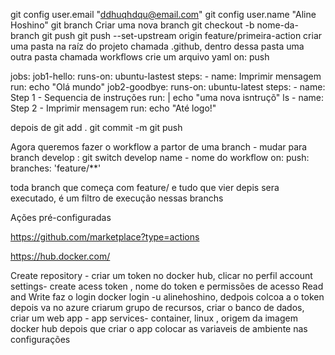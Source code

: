 git config user.email "ddhuqhdqu@email.com"
git config user.name "Aline Hoshino"
git branch 
Criar uma nova branch git checkout -b nome-da-branch
git push 
git push --set-upstream origin feature/primeira-action
criar uma pasta na raíz do projeto chamada .github, dentro dessa pasta uma outra pasta chamada workflows
crie um arquivo yaml
on: push 

jobs:
    job1-hello:
        runs-on: ubuntu-lastest
        steps:
        - name: Imprimir mensagem
         run: echo "Olá mundo"
    job2-goodbye:
        runs-on: ubuntu-latest
        steps:
        - name: Step 1 - Sequencia de instruções
          run: |
            echo "uma nova isntruçõ"
            ls
        - name: Step 2 - Imprimir mensagem
          run: echo "Até logo!"

depois de git add .
git commit -m 
git push 

Agora queremos fazer o workflow a partor de uma branch - mudar para branch develop : git switch develop
name - nome do workflow 
on:
  push:
    branches: 'feature/**'

toda branch que começa com feature/ e tudo que vier depis sera executado, é um filtro de execução nessas branchs 

Ações pré-configuradas

https://github.com/marketplace?type=actions

https://hub.docker.com/

Create repository - criar um token no docker hub, clicar no perfil account settings- create acess token , nome do token e permissões de acesso Read and Write
faz o login docker login -u alinehoshino, dedpois colcoa a o token 
depois va no azure
criarum grupo de recursos, criar o banco de dados, criar um web app - app services- container, linux , origem da imagem docker hub
depois que criar o app colocar as variaveis de ambiente nas configurações